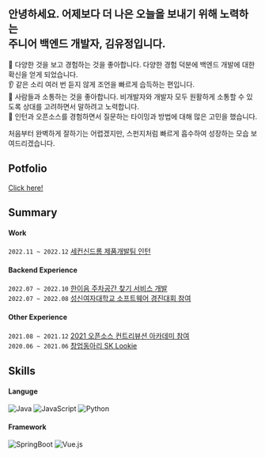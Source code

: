 <!-- ![노션-커버(남색-배경+물방웅)](https://user-images.githubusercontent.com/68562176/175475764-8e7ddc0a-8c29-4caa-9bae-dbbb0830d7f5.gif) -->
    

## 안녕하세요. 어제보다 더 나은 오늘을 보내기 위해 노력하는 <br /> 주니어 백엔드 개발자, 김유정입니다.
👀 다양한 것을 보고 경험하는 것을 좋아합니다. 다양한 경험 덕분에 백엔드 개발에 대한 확신을 얻게 되었습니다.     
👂 같은 소리 여러 번 듣지 않게 조언을 빠르게 습득하는 편입니다.      
👄 사람들과 소통하는 것을 좋아합니다. 비개발자와 개발자 모두 원활하게 소통할 수 있도록 상대를 고려하면서 말하려고 노력합니다.        
🧠 인턴과 오픈소스를 경험하면서 질문하는 타이밍과 방법에 대해 많은 고민을 했습니다.        

처음부터 완벽하게 잘하기는 어렵겠지만, 스펀지처럼 빠르게 흡수하여 성장하는 모습 보여드리겠습니다.

## Potfolio
[Click here!](https://youjung.oopy.io/)

## Summary
#### Work
`2022.11 ~ 2022.12`  [세컨신드롬 제품개발팀 인턴](https://youjung.oopy.io/work/secondsyndrome)

#### Backend Experience
`2022.07 ~ 2022.10`  [한이음 주차공간 찾기 서비스 개발](https://youjung.oopy.io/hanium)       
`2022.07 ~ 2022.08`  [성신여자대학교 소프트웨어 경진대회 참여](https://youjung.oopy.io/meets)

#### Other Experience
`2021.08 ~ 2021.12`  [2021 오픈소스 컨트리뷰션 아카데미 참여](https://youjung.oopy.io/opensource-contribution)     
`2020.06 ~ 2021.06`  [창업동아리 SK Lookie](https://youjung.oopy.io/sk-lookie)
 
## Skills
#### Languge
  ![Java](http://img.shields.io/badge/Java-007396?style=for-the-badge&logo=java&logoColor=white)
  ![JavaScript](http://img.shields.io/badge/JavaSCript-F7DF1E?style=for-the-badge&logo=javascript&logoColor=white)
  ![Python](http://img.shields.io/badge/Python-3776AB?style=for-the-badge&logo=python&logoColor=white)
#### Framework
  ![SpringBoot](http://img.shields.io/badge/springboot-6DB33F?style=for-the-badge&logo=springboot&logoColor=white)
  ![Vue.js](http://img.shields.io/badge/Vue.js-4FC08D?style=for-the-badge&logo=Vue.js&logoColor=white)
